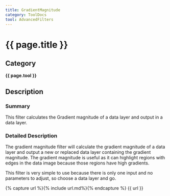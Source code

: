 ```yaml
---
title: GradientMagnitude
category: ToolDocs 
tool: AdvancedFilters
---
```


# {{ page.title }} 

## Category

**{{ page.tool }}**

## Description

### Summary

This filter calculates the Gradient magnitude of a data layer and output in a data layer.

### Detailed Description

The gradient magnitude filter will calculate the gradient magnitude of a data layer and output a new or replaced data layer containing the gradient magnitude. The gradient magnitude is useful as it can highlight regions with edges in the data image because those regions have high gradients.

This filter is very simple to use because there is only one input and no parameters to adjust, so choose a data layer and go.

{% capture url %}{% include url.md%}{% endcapture %}
{{ url }}

